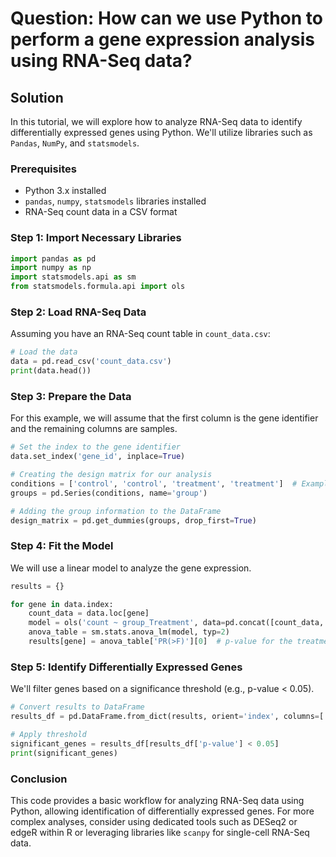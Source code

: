 # Question: How can we use Python to perform a gene expression analysis using RNA-Seq data?

## Solution

In this tutorial, we will explore how to analyze RNA-Seq data to identify differentially expressed genes using Python. We'll utilize libraries such as `Pandas`, `NumPy`, and `statsmodels`. 

### Prerequisites

- Python 3.x installed
- `pandas`, `numpy`, `statsmodels` libraries installed
- RNA-Seq count data in a CSV format

### Step 1: Import Necessary Libraries

```python
import pandas as pd
import numpy as np
import statsmodels.api as sm
from statsmodels.formula.api import ols
```

### Step 2: Load RNA-Seq Data

Assuming you have an RNA-Seq count table in `count_data.csv`:

```python
# Load the data
data = pd.read_csv('count_data.csv')
print(data.head())
```

### Step 3: Prepare the Data

For this example, we will assume that the first column is the gene identifier and the remaining columns are samples.

```python
# Set the index to the gene identifier
data.set_index('gene_id', inplace=True)

# Creating the design matrix for our analysis
conditions = ['control', 'control', 'treatment', 'treatment']  # Example groups
groups = pd.Series(conditions, name='group')

# Adding the group information to the DataFrame
design_matrix = pd.get_dummies(groups, drop_first=True)
```

### Step 4: Fit the Model

We will use a linear model to analyze the gene expression.

```python
results = {}

for gene in data.index:
    count_data = data.loc[gene]
    model = ols('count ~ group_Treatment', data=pd.concat([count_data, design_matrix], axis=1)).fit()
    anova_table = sm.stats.anova_lm(model, typ=2)
    results[gene] = anova_table['PR(>F)'][0]  # p-value for the treatment
```

### Step 5: Identify Differentially Expressed Genes

We'll filter genes based on a significance threshold (e.g., p-value < 0.05).

```python
# Convert results to DataFrame
results_df = pd.DataFrame.from_dict(results, orient='index', columns=['p-value'])

# Apply threshold
significant_genes = results_df[results_df['p-value'] < 0.05]
print(significant_genes)
```

### Conclusion

This code provides a basic workflow for analyzing RNA-Seq data using Python, allowing identification of differentially expressed genes. For more complex analyses, consider using dedicated tools such as DESeq2 or edgeR within R or leveraging libraries like `scanpy` for single-cell RNA-Seq data.
